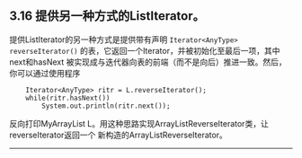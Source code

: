 ## 3.16 提供另一种方式的ListIterator。
提供ListIterator的另一种方式是提供带有声明
`Iterator<AnyType> reverseIterator()`
的表，它返回一个Iterator，并被初始化至最后一项，其中next和hasNext
被实现成与迭代器向表的前端（而不是向后）推进一致。然后，你可以通过使用程序
```
    Iterator<AnyType> ritr = L.reverseIterator();
    while(ritr.hasNext())
        System.out.println(ritr.next());
```
反向打印MyArrayList L。用这种思路实现ArrayListReverseIterator类，让reverseIterator返回一个
新构造的ArrayListReverseIterator。

---
